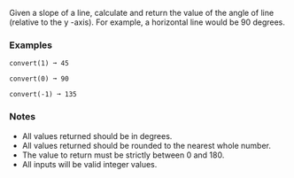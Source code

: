 Given a slope of a line, calculate and return the value of the angle of line (relative to the y -axis). For example, a horizontal line would be 90 degrees.


### Examples ###
    convert(1) ➞ 45

    convert(0) ➞ 90

    convert(-1) ➞ 135


### Notes ###
*   All values returned should be in degrees.
*   All values returned should be rounded to the nearest whole number.
*   The value to return must be strictly between 0 and 180.
*   All inputs will be valid integer values.